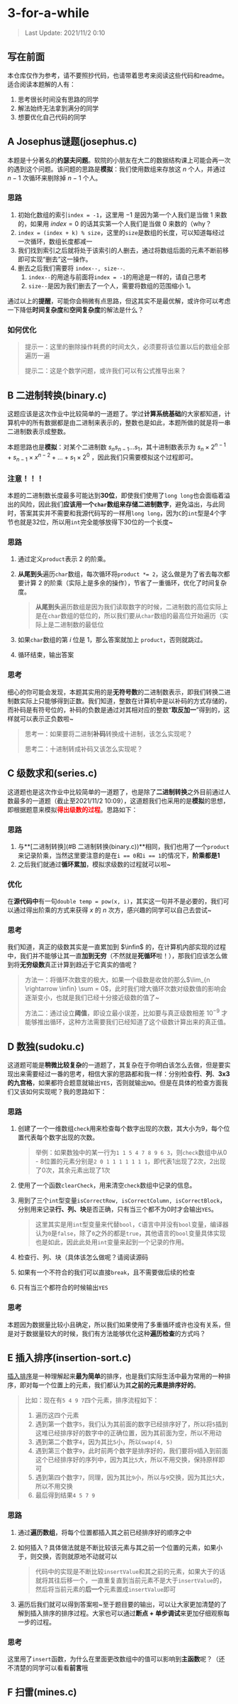 # 3-for-a-while

> Last Update: 2021/11/2 0:10

## 写在前面

本仓库仅作为参考，请不要照抄代码，也请带着思考来阅读这些代码和readme。适合阅读本题解的人有：

1. 思考很长时间没有思路的同学
2. 解法始终无法拿到满分的同学
3. 想要优化自己代码的同学



## A Josephus谜题(josephus.c)

本题是十分著名的**约瑟夫问题**。软院的小朋友在大二的数据结构课上可能会再一次的遇到这个问题。该问题的思路是**模拟**：我们使用数组来存放这 $n$ 个人，并通过 $n - 1$ 次循环来剔除掉 $n - 1$ 个人。



### 思路

1. 初始化数组的索引`index = -1`，这里用 $-1$ 是因为第一个人我们是当做 $1$ 来数的，如果用 $index = 0$ 的话其实第一个人我们是当做 $0$ 来数的（why？
2. `index = (index + k) % size`，这里的`size`是数组的长度，可以知道每经过一次循环，数组长度都减一
3. 我们找到索引之后就将处于该索引的人删去，通过将数组后面的元素不断前移即可实现“删去”这一操作。
4. 删去之后我们需要将 `index--, size--`.
	1. `index--`的用途与前面将`index = -1`的用途是一样的，请自己思考
	2. `size--`是因为我们删去了一个人，需要将数组的范围缩小 $1$。

通过以上的**提醒**，可能你会稍微有点思路，但这其实不是最优解，或许你可以考虑一下降低**时间复杂度**和**空间复杂度**的解法是什么？

### 如何优化

> 提示一：这里的删除操作耗费的时间太久，必须要将该位置以后的数组全部遍历一遍
>
> 提示二：这是个数学问题，或许我们可以有公式推导出来？





## B 二进制转换(binary.c)

这题应该是这次作业中比较简单的一道题了。学过**计算系统基础**的大家都知道，计算机中的所有数据都是由二进制来表示的，整数也是如此，本题所做的就是将一串二进制数表示成整数。

本题思路也是**模拟**：对某个二进制数 $s_ns_{n-1}...s_1$，其十进制数表示为 $s_n \times 2^{n-1} + s_{n-1} \times x^{n-2} + \dots + s_1 \times 2^0$ ，因此我们只需要模拟这个过程即可。



### 注意！！！

本题的二进制数长度最多可能达到**30位**，即使我们使用了`long long`也会面临着溢出的风险，因此我们**应该用一个`char`数组来存储二进制数字**，避免溢出，与此同时，答案其实并不需要和我源代码写的一样用`long long`，因为`C`的`int`型是4个字节也就是32位，所以用`int`完全能够放得下30位的一个长度~

### 思路

1. 通过定义`product`表示 $2$ 的阶乘。

2. **从尾到头**遍历`char`数组，每次循环将`product *= 2`，这么做是为了省去每次都要计算 $2$ 的阶乘（实际上是多余的操作），节省了一重循环，优化了时间复杂度。

	> **从尾到头**遍历数组是因为我们读取数字的时候，二进制数的高位实际上是在`char`数组的低位的，所以我们要从`char`数组的最高位开始遍历（实际上是二进制数的最低位

3. 如果`char`数组的第 $i$ 位是 $1$，那么答案就加上 `product`，否则就跳过。

4. 循环结束，输出答案

### 思考

细心的你可能会发现，本题其实用的是**无符号数**的二进制数表示，即我们转换二进制数实际上只能够得到正数。我们知道，整数在计算机中是以补码的方式存储的，而补码是有符号位的，补码的负数是通过对其相对应的整数“**取反加一**”得到的，这样就可以表示正负数啦~

> 思考一：如果要将二进制**补码**转换成十进制，该怎么实现呢？
>
> 思考二：十进制转成补码又该怎么实现呢？





## C 级数求和(series.c)

这道题也是这次作业中比较简单的一道题了，也是除了**二进制转换**之外目前通过人数最多的一道题（截止至2021/11/2 10:09），这道题我们也采用的是**模拟**的思想，即根据题意来模拟<span style = 'color: red'>**得出级数的过程**</span>。思路如下：



### 思路

1. 与**[二进制转换](#B 二进制转换(binary.c))**相同，我们也用了一个`product`来记录阶乘，当然这里要注意的是在`i == 0`和`i == 1`的情况下，**阶乘都是1**
2. 之后我们就通过**循环累加**，模拟求级数的过程就可以啦~

### 优化

在**源代码中**有一句`double temp = pow(x, i)`，其实这一句并不是必要的，我们可以通过得出阶乘的方式来获得 $x$ 的 $n$ 次方，感兴趣的同学可以自己去尝试~

### 思考

我们知道，真正的级数其实是一直累加到 $\infin$ 的，在计算机内部实现的过程中，我们并不能够让其一直**加到无穷**（不然就是**死循环**啦！），那我们应该怎么做到将**无穷级数**真正计算到趋近于它真实的值呢？

> 方法一：将循环次数变的极大，如果一个级数是收敛的那么$\lim_{n \rightarrow \infin} \sum = 0$，此时我们增大循环次数对级数值的影响会逐渐变小，也就是我们已经十分接近级数的值了~
>
> 方法二：通过设立**阈值**，即设立最小误差，比如要与真正级数相差 $10^{-9}$ 才能够推出循环，这种方法需要我们已经知道了这个级数计算出来的真正值。  



## D 数独(sudoku.c)

这道题可能是**稍微比较复杂**的一道题了，其复杂在于你明白该怎么去做，但是要实现出来需要经过一番的思考，相信大家的思路都和我一样：分别检查**行**、**列**、**3x3的九宫格**，如果都符合题意就输出`YES`，否则就输出`NO`。但是在具体的检查方面我们又该如何实现呢？我的思路如下：



### 思路

1. 创建了一个一维数组`check`用来检查每个数字出现的次数，其大小为9，每个位置代表每个数字出现的次数。

	> 举例：如果数独中的某一行为`1 1 5 4 7 8 9 6 3`，则`check`数组中从0 - 8位置的元素分别是`2 0 1 1 1 1 1 1 1`，即代表1出现了2次，2出现了0次，其余元素出现了1次

2. 使用了一个函数`clearCheck`，用来清空`check`数组中记录的信息。

3. 用到了三个`int`型变量`isCorrectRow, isCorrectColumn, isCorrectBlock`，分别用来记录**行、列、块**是否正确，只有当三个都不为0时才会输出`YES`。

	> 这里其实是用`int`型变量来代替`bool`，`C`语言中并没有`bool`变量，编译器认为`0`是`false`，除了`0`之外的都是`true`，其他语言的`bool`变量具体实现也是如此，因此此处用`int`变量来起到一个记录的作用。

4. 检查行、列、块（具体该怎么做呢？请阅读源码

5. 如果有一个不符合的我们可以直接`break`，且不需要做后续的检查

6. 只有当三个都符合的时候输出`YES`

### 思考

本题因为数据量比较小且确定，所以我们如果使用了多重循环或许也没有关系，但是对于数据量较大的时候，我们有方法能够优化这种**遍历检查**的方式吗？



## E 插入排序(insertion-sort.c)

[插入排序](https://zh.wikipedia.org/wiki/%E6%8F%92%E5%85%A5%E6%8E%92%E5%BA%8F)是一种理解起来**最为简单**的排序，也是我们实际生活中最为常用的一种排序，即对每一个位置上的元素，我们都认为其**之前的元素是排序好的**。

> 比如：现在有`5 4 9 7`四个元素，排序流程如下：
>
> 1. 遍历这四个元素
> 2. 遇到第一个数字`5`，我们认为其前面的数字已经排序好了，所以将`5`插到这堆已经排序好的数字中的正确位置，因为其前面为空，所以不用动
> 3. 遇到第二个数字`4`，因为其比`5`小，所以`swap(4, 5)`
> 4. 遇到第三个数字`9`，此时前两个数字是排序好的，我们要将`9`插入到前面这个已经排序好的序列中，因为其比`5`大，所以不用交换，保持原样即可
> 5. 遇到第四个数字`7`，同理，因为其比`9`小，所以与`9`交换，因为其比`5`大，所以不用交换
> 6. 最后得到结果`4 5 7 9`



### 思路

1. 通过**遍历数组**，将每个位置都插入其之前已经排序好的顺序之中

2. 如何插入？具体做法就是不断比较该元素与其之前一个位置的元素，如果小于，则交换，否则就原地不动就可以

	> 代码中的实现是不断比较`insertValue`和其之前的元素，如果大于的话就将其往后移一个，一直重复直到当前元素不是大于`insertValue`的，然后将当前元素的**后一个**元素置成`insertValue`即可

3. 遍历后我们就可以得到答案啦~至于题目要的输出，可以让大家更加清楚的了解到插入排序的排序过程。大家也可以通过**断点 + 单步调试**来更加仔细观察每一步的过程。



### 思考

这里用了`insert`函数，为什么在里面更改数组中的值可以影响到**主函数**呢？（还不清楚的同学可以看看**前言**哦



## F 扫雷(mines.c)

